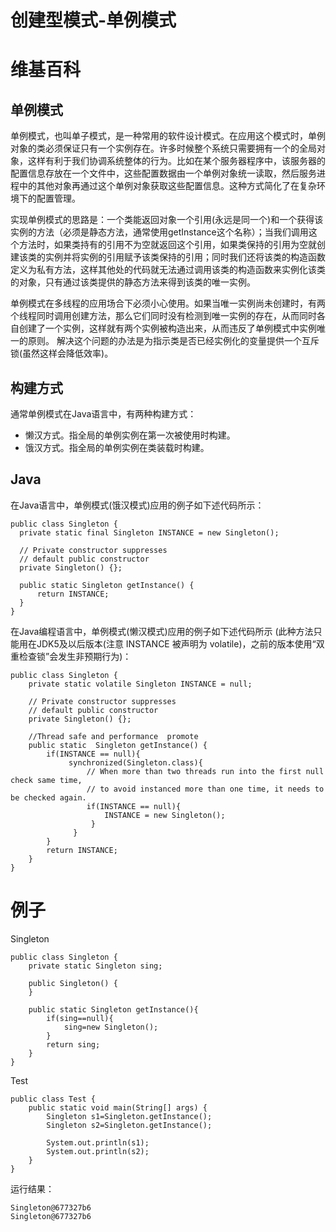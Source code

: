 # 创建型模式-单例模式


# 维基百科
## 单例模式
单例模式，也叫单子模式，是一种常用的软件设计模式。在应用这个模式时，单例对象的类必须保证只有一个实例存在。许多时候整个系统只需要拥有一个的全局对象，这样有利于我们协调系统整体的行为。比如在某个服务器程序中，该服务器的配置信息存放在一个文件中，这些配置数据由一个单例对象统一读取，然后服务进程中的其他对象再通过这个单例对象获取这些配置信息。这种方式简化了在复杂环境下的配置管理。

实现单例模式的思路是：一个类能返回对象一个引用(永远是同一个)和一个获得该实例的方法（必须是静态方法，通常使用getInstance这个名称）；当我们调用这个方法时，如果类持有的引用不为空就返回这个引用，如果类保持的引用为空就创建该类的实例并将实例的引用赋予该类保持的引用；同时我们还将该类的构造函数定义为私有方法，这样其他处的代码就无法通过调用该类的构造函数来实例化该类的对象，只有通过该类提供的静态方法来得到该类的唯一实例。

单例模式在多线程的应用场合下必须小心使用。如果当唯一实例尚未创建时，有两个线程同时调用创建方法，那么它们同时没有检测到唯一实例的存在，从而同时各自创建了一个实例，这样就有两个实例被构造出来，从而违反了单例模式中实例唯一的原则。 解决这个问题的办法是为指示类是否已经实例化的变量提供一个互斥锁(虽然这样会降低效率)。

## 构建方式
通常单例模式在Java语言中，有两种构建方式：
 - 懒汉方式。指全局的单例实例在第一次被使用时构建。
 - 饿汉方式。指全局的单例实例在类装载时构建。

## Java
在Java语言中，单例模式(饿汉模式)应用的例子如下述代码所示：
```
public class Singleton {
  private static final Singleton INSTANCE = new Singleton();

  // Private constructor suppresses
  // default public constructor
  private Singleton() {};

  public static Singleton getInstance() {
      return INSTANCE;
  }
}
```
在Java编程语言中，单例模式(懒汉模式)应用的例子如下述代码所示 (此种方法只能用在JDK5及以后版本(注意 INSTANCE 被声明为 volatile)，之前的版本使用“双重检查锁”会发生非预期行为)：
```
public class Singleton {
    private static volatile Singleton INSTANCE = null;

    // Private constructor suppresses
    // default public constructor
    private Singleton() {};

    //Thread safe and performance  promote
    public static  Singleton getInstance() {
        if(INSTANCE == null){
             synchronized(Singleton.class){
                 // When more than two threads run into the first null check same time,
                 // to avoid instanced more than one time, it needs to be checked again.
                 if(INSTANCE == null){
                     INSTANCE = new Singleton();
                  }
              }
        }
        return INSTANCE;
    }
}
```

# 例子
Singleton
```
public class Singleton {
    private static Singleton sing;

    public Singleton() {
    }

    public static Singleton getInstance(){
        if(sing==null){
            sing=new Singleton();
        }
        return sing;
    }
}
```
Test
```
public class Test {
    public static void main(String[] args) {
        Singleton s1=Singleton.getInstance();
        Singleton s2=Singleton.getInstance();

        System.out.println(s1);
        System.out.println(s2);
    }
}
```
运行结果：
```
Singleton@677327b6
Singleton@677327b6
```

